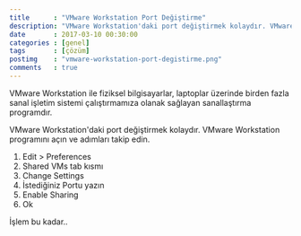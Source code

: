```yaml
---
title      : "VMware Workstation Port Değiştirme"
description: "VMware Workstation'daki port değiştirmek kolaydır. VMware Workstation programını açın ve adımları takip edin."
date       : 2017-03-10 00:30:00
categories : [genel]
tags       : [çözüm]
postimg    : "vmware-workstation-port-degistirme.png"
comments   : true
---
```


VMware Workstation ile fiziksel bilgisayarlar, laptoplar üzerinde birden fazla sanal işletim sistemi çalıştırmamıza olanak sağlayan sanallaştırma programdır. 

VMware Workstation'daki port değiştirmek kolaydır. VMware Workstation programını açın ve adımları takip edin.

1. Edit > Preferences
2. Shared VMs tab kısmı
3. Change Settings
4. İstediğiniz Portu yazın
5. Enable Sharing
6. Ok

İşlem bu kadar..

